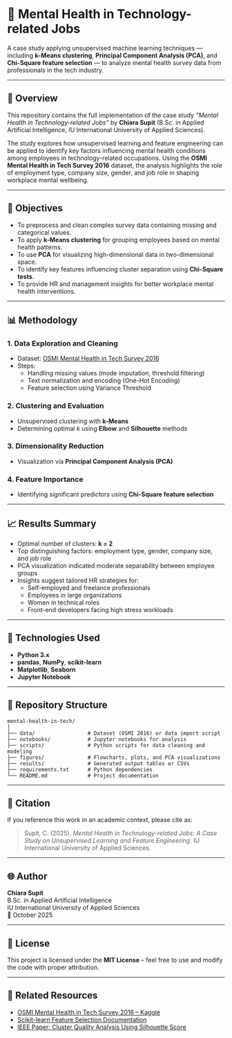 # 🧠 Mental Health in Technology-related Jobs

A case study applying unsupervised machine learning techniques — including **k-Means clustering**, **Principal Component Analysis (PCA)**, and **Chi-Square feature selection** — to analyze mental health survey data from professionals in the tech industry.

---

## 📘 Overview

This repository contains the full implementation of the case study *"Mental Health in Technology-related Jobs"* by **Chiara Supit** (B.Sc. in Applied Artificial Intelligence, IU International University of Applied Sciences).

The study explores how unsupervised learning and feature engineering can be applied to identify key factors influencing mental health conditions among employees in technology-related occupations. Using the **OSMI Mental Health in Tech Survey 2016** dataset, the analysis highlights the role of employment type, company size, gender, and job role in shaping workplace mental wellbeing.

---

## 🧩 Objectives

- To preprocess and clean complex survey data containing missing and categorical values.  
- To apply **k-Means clustering** for grouping employees based on mental health patterns.  
- To use **PCA** for visualizing high-dimensional data in two-dimensional space.  
- To identify key features influencing cluster separation using **Chi-Square tests**.  
- To provide HR and management insights for better workplace mental health interventions.

---

## 📊 Methodology

### **1. Data Exploration and Cleaning**
- Dataset: [OSMI Mental Health in Tech Survey 2016](https://www.kaggle.com/datasets/osmi/mental-health-in-tech-2016)
- Steps:
  - Handling missing values (mode imputation, threshold filtering)
  - Text normalization and encoding (One-Hot Encoding)
  - Feature selection using Variance Threshold

### **2. Clustering and Evaluation**
- Unsupervised clustering with **k-Means**
- Determining optimal *k* using **Elbow** and **Silhouette** methods

### **3. Dimensionality Reduction**
- Visualization via **Principal Component Analysis (PCA)**

### **4. Feature Importance**
- Identifying significant predictors using **Chi-Square feature selection**

---

## 📈 Results Summary

- Optimal number of clusters: **k = 2**
- Top distinguishing factors: employment type, gender, company size, and job role
- PCA visualization indicated moderate separability between employee groups
- Insights suggest tailored HR strategies for:
  - Self-employed and freelance professionals  
  - Employees in large organizations  
  - Women in technical roles  
  - Front-end developers facing high stress workloads  

---

## 🧰 Technologies Used

- **Python 3.x**
- **pandas**, **NumPy**, **scikit-learn**
- **Matplotlib**, **Seaborn**
- **Jupyter Notebook**

---

## 📂 Repository Structure

```
mental-health-in-tech/
│
├── data/                 # Dataset (OSMI 2016) or data import script
├── notebooks/            # Jupyter notebooks for analysis
├── scripts/              # Python scripts for data cleaning and modeling
├── figures/              # Flowcharts, plots, and PCA visualizations
├── results/              # Generated output tables or CSVs
├── requirements.txt      # Python dependencies
└── README.md             # Project documentation
```

---

## 🧾 Citation

If you reference this work in an academic context, please cite as:

> Supit, C. (2025). *Mental Health in Technology-related Jobs: A Case Study on Unsupervised Learning and Feature Engineering*. IU International University of Applied Sciences.

---

## 🌐 Author

**Chiara Supit**  
B.Sc. in Applied Artificial Intelligence  
IU International University of Applied Sciences  
📅 October 2025  

---

## 🧠 License

This project is licensed under the **MIT License** – feel free to use and modify the code with proper attribution.

---

## 🔗 Related Resources

- [OSMI Mental Health in Tech Survey 2016 – Kaggle](https://www.kaggle.com/datasets/osmi/mental-health-in-tech-2016)  
- [Scikit-learn Feature Selection Documentation](https://scikit-learn.org/stable/modules/feature_selection.html)  
- [IEEE Paper: Cluster Quality Analysis Using Silhouette Score](https://doi.org/10.1109/DSAA.2020.00089)
